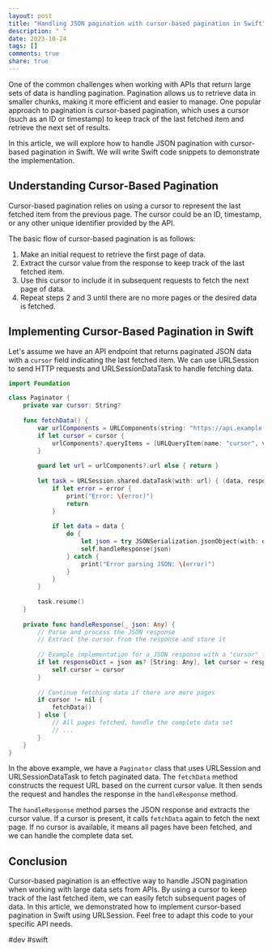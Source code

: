 ```yaml
---
layout: post
title: "Handling JSON pagination with cursor-based pagination in Swift"
description: " "
date: 2023-10-24
tags: []
comments: true
share: true
---
```


One of the common challenges when working with APIs that return large sets of data is handling pagination. Pagination allows us to retrieve data in smaller chunks, making it more efficient and easier to manage. One popular approach to pagination is cursor-based pagination, which uses a cursor (such as an ID or timestamp) to keep track of the last fetched item and retrieve the next set of results.

In this article, we will explore how to handle JSON pagination with cursor-based pagination in Swift. We will write Swift code snippets to demonstrate the implementation.

## Understanding Cursor-Based Pagination

Cursor-based pagination relies on using a cursor to represent the last fetched item from the previous page. The cursor could be an ID, timestamp, or any other unique identifier provided by the API.

The basic flow of cursor-based pagination is as follows:

1. Make an initial request to retrieve the first page of data.
2. Extract the cursor value from the response to keep track of the last fetched item.
3. Use this cursor to include it in subsequent requests to fetch the next page of data.
4. Repeat steps 2 and 3 until there are no more pages or the desired data is fetched.

## Implementing Cursor-Based Pagination in Swift

Let's assume we have an API endpoint that returns paginated JSON data with a `cursor` field indicating the last fetched item. We can use URLSession to send HTTP requests and URLSessionDataTask to handle fetching data.

```swift
import Foundation

class Paginator {
    private var cursor: String?
    
    func fetchData() {
        var urlComponents = URLComponents(string: "https://api.example.com/data")
        if let cursor = cursor {
            urlComponents?.queryItems = [URLQueryItem(name: "cursor", value: cursor)]
        }
        
        guard let url = urlComponents?.url else { return }
        
        let task = URLSession.shared.dataTask(with: url) { (data, response, error) in
            if let error = error {
                print("Error: \(error)")
                return
            }
            
            if let data = data {
                do {
                    let json = try JSONSerialization.jsonObject(with: data, options: [])
                    self.handleResponse(json)
                } catch {
                    print("Error parsing JSON: \(error)")
                }
            }
        }
        
        task.resume()
    }
    
    private func handleResponse(_ json: Any) {
        // Parse and process the JSON response
        // Extract the cursor from the response and store it
        
        // Example implementation for a JSON response with a "cursor" field
        if let responseDict = json as? [String: Any], let cursor = responseDict["cursor"] as? String {
            self.cursor = cursor
        }
        
        // Continue fetching data if there are more pages
        if cursor != nil {
            fetchData()
        } else {
            // All pages fetched, handle the complete data set
            // ...
        }
    }
}
```

In the above example, we have a `Paginator` class that uses URLSession and URLSessionDataTask to fetch paginated data. The `fetchData` method constructs the request URL based on the current cursor value. It then sends the request and handles the response in the `handleResponse` method.

The `handleResponse` method parses the JSON response and extracts the cursor value. If a cursor is present, it calls `fetchData` again to fetch the next page. If no cursor is available, it means all pages have been fetched, and we can handle the complete data set.

## Conclusion

Cursor-based pagination is an effective way to handle JSON pagination when working with large data sets from APIs. By using a cursor to keep track of the last fetched item, we can easily fetch subsequent pages of data. In this article, we demonstrated how to implement cursor-based pagination in Swift using URLSession. Feel free to adapt this code to your specific API needs.

#dev #swift